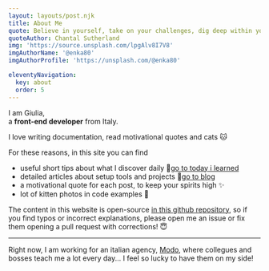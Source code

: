 ```yaml
---
layout: layouts/post.njk
title: About Me
quote: Believe in yourself, take on your challenges, dig deep within yourself to conquer fears. Never let anyone bring you down. You got to keep going.
quoteAuthor: Chantal Sutherland
img: 'https://source.unsplash.com/lpgAlv8I7V8'
imgAuthorName: '@enka80'
imgAuthorProfile: 'https://unsplash.com/@enka80'

eleventyNavigation:
  key: about
  order: 5
---
```


I am Giulia,<br>
a **front-end developer** from Italy.

I love writing documentation, read motivational quotes and cats 🐱

For these reasons, in this site you can find
- useful short tips about what I discover daily 📕[go to today i learned](/til)
- detailed articles about setup tools and projects 📘[go to blog](/blog)
- a motivational quote for each post, to keep your spirits high ✨
- lot of kitten photos in code examples  🐾

The content in this website is open-source [in this github repository](), so if you find typos or incorrect explanations, please open me an issue or fix them opening a pull request with corrections! 😇

<hr>

Right now, I am working for an italian agency, [Modo](https://modo.md/), where collegues and bosses teach me a lot every day... I feel so lucky to have them on my side!


